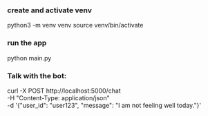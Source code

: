 ### create and activate venv
python3 -m venv venv
source venv/bin/activate

### run the app
python main.py

### Talk with the bot:
curl -X POST http://localhost:5000/chat \
  -H "Content-Type: application/json" \
  -d '{"user_id": "user123", "message": "I am not feeling well today."}'
